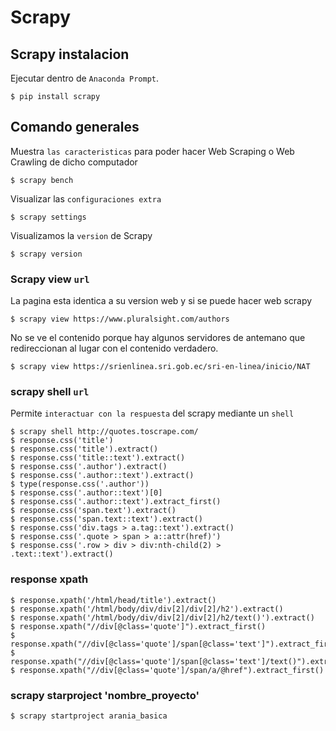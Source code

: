 # Scrapy
## Scrapy instalacion


Ejecutar dentro de `Anaconda Prompt`.
```
$ pip install scrapy
```

## Comando generales

Muestra `las caracteristicas` para  poder hacer Web Scraping o Web Crawling de dicho computador
```
$ scrapy bench
```

Visualizar las `configuraciones extra`
```
$ scrapy settings
```

Visualizamos la `version` de Scrapy
```
$ scrapy version
```
### Scrapy view `url`

La pagina esta identica a su version web y si se puede hacer web scrapy
```
$ scrapy view https://www.pluralsight.com/authors
```

No se ve el contenido porque hay algunos servidores de antemano que redireccionan al lugar con el contenido verdadero.
```
$ scrapy view https://srienlinea.sri.gob.ec/sri-en-linea/inicio/NAT
```

### scrapy shell `url`

Permite `interactuar con la respuesta` del scrapy mediante un `shell`
```
$ scrapy shell http://quotes.toscrape.com/
$ response.css('title')
$ response.css('title').extract()
$ response.css('title::text').extract()
$ response.css('.author').extract()
$ response.css('.author::text').extract()
$ type(response.css('.author'))
$ response.css('.author::text')[0]
$ response.css('.author::text').extract_first()
$ response.css('span.text').extract()
$ response.css('span.text::text').extract()
$ response.css('div.tags > a.tag::text').extract()
$ response.css('.quote > span > a::attr(href)')
$ response.css('.row > div > div:nth-child(2) > .text::text').extract()
```

###  response xpath

```
$ response.xpath('/html/head/title').extract()
$ response.xpath('/html/body/div/div[2]/div[2]/h2').extract()
$ response.xpath('/html/body/div/div[2]/div[2]/h2/text()').extract()
$ response.xpath("//div[@class='quote']").extract_first()
$ response.xpath("//div[@class='quote']/span[@class='text']").extract_first()
$ response.xpath("//div[@class='quote']/span[@class='text']/text()").extract_first()
$ response.xpath("//div[@class='quote']/span/a/@href").extract_first()
```

### scrapy starproject 'nombre_proyecto'

```
$ scrapy startproject arania_basica

```












